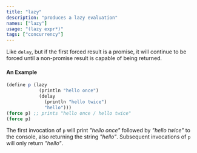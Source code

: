 ```yaml
---
title: "lazy"
description: "produces a lazy evaluation"
names: ["lazy"]
usage: "(lazy expr*)"
tags: ["concurrency"]
---
```


Like `delay`, but if the first forced result is a promise, it will continue to be forced until a non-promise result is capable of being returned.

#### An Example

```scheme
(define p (lazy
            (println "hello once")
            (delay
              (println "hello twice")
              "hello")))
(force p) ;; prints "hello once / hello twice"
(force p)
```

The first invocation of `p` will print _"hello once"_ followed by _"hello twice"_ to the console, also returning the string _"hello"_. Subsequent invocations of `p` will only return _"hello"_.
